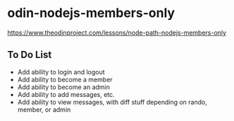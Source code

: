 # odin-nodejs-members-only

https://www.theodinproject.com/lessons/node-path-nodejs-members-only

## To Do List

- Add ability to login and logout
- Add ability to become a member
- Add ability to become an admin
- Add ability to add messages, etc.
- Add ability to view messages, with diff stuff depending on rando, member, or admin

